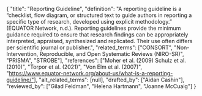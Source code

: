 {
    "title": "Reporting Guideline",
    "definition": "A reporting guideline is a “checklist, flow diagram, or structured text to guide authors in reporting a specific type of research, developed using explicit methodology.” (EQUATOR Network, n.d.). Reporting guidelines provide the minimum guidance required to ensure that research findings can be appropriately interpreted, appraised, synthesized and replicated. Their use often differs per scientific journal or publisher.",
    "related_terms": ["CONSORT", "Non-Intervention, Reproducible, and Open Systematic Reviews (NIRO-SR)", "PRISMA", "STROBE"],
    "references": ["Moher et al. (2009) Schulz et al. (2010)", "Torpor et al. (2021)", "Von Elm et al. (2007)", "https://www.equator-network.org/about-us/what-is-a-reporting-guideline/"],
    "alt_related_terms": [null],
    "drafted_by": ["Aidan Cashin"],
    "reviewed_by": ["Gilad Feldman", "Helena Hartmann", "Joanne McCuaig"]
  }
